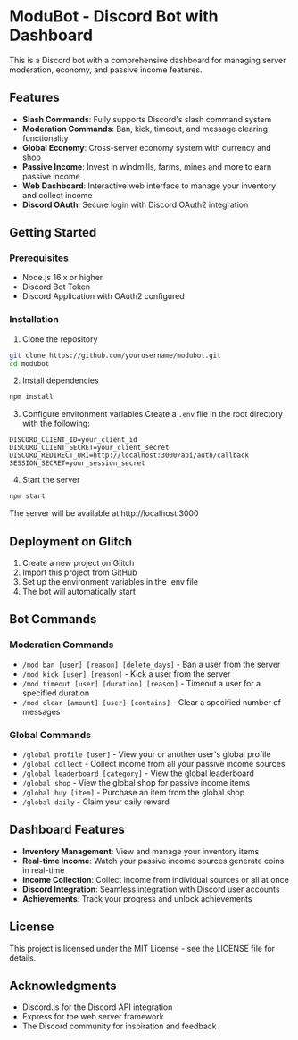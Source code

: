 # ModuBot - Discord Bot with Dashboard

This is a Discord bot with a comprehensive dashboard for managing server moderation, economy, and passive income features.

## Features

- **Slash Commands**: Fully supports Discord's slash command system
- **Moderation Commands**: Ban, kick, timeout, and message clearing functionality
- **Global Economy**: Cross-server economy system with currency and shop
- **Passive Income**: Invest in windmills, farms, mines and more to earn passive income
- **Web Dashboard**: Interactive web interface to manage your inventory and collect income
- **Discord OAuth**: Secure login with Discord OAuth2 integration

## Getting Started

### Prerequisites

- Node.js 16.x or higher
- Discord Bot Token
- Discord Application with OAuth2 configured

### Installation

1. Clone the repository
```bash
git clone https://github.com/yourusername/modubot.git
cd modubot
```

2. Install dependencies
```bash
npm install
```

3. Configure environment variables
Create a `.env` file in the root directory with the following:
```
DISCORD_CLIENT_ID=your_client_id
DISCORD_CLIENT_SECRET=your_client_secret
DISCORD_REDIRECT_URI=http://localhost:3000/api/auth/callback
SESSION_SECRET=your_session_secret
```

4. Start the server
```bash
npm start
```

The server will be available at http://localhost:3000

## Deployment on Glitch

1. Create a new project on Glitch
2. Import this project from GitHub
3. Set up the environment variables in the .env file
4. The bot will automatically start

## Bot Commands

### Moderation Commands

- `/mod ban [user] [reason] [delete_days]` - Ban a user from the server
- `/mod kick [user] [reason]` - Kick a user from the server
- `/mod timeout [user] [duration] [reason]` - Timeout a user for a specified duration
- `/mod clear [amount] [user] [contains]` - Clear a specified number of messages

### Global Commands

- `/global profile [user]` - View your or another user's global profile
- `/global collect` - Collect income from all your passive income sources
- `/global leaderboard [category]` - View the global leaderboard
- `/global shop` - View the global shop for passive income items
- `/global buy [item]` - Purchase an item from the global shop
- `/global daily` - Claim your daily reward

## Dashboard Features

- **Inventory Management**: View and manage your inventory items
- **Real-time Income**: Watch your passive income sources generate coins in real-time
- **Income Collection**: Collect income from individual sources or all at once
- **Discord Integration**: Seamless integration with Discord user accounts
- **Achievements**: Track your progress and unlock achievements

## License

This project is licensed under the MIT License - see the LICENSE file for details.

## Acknowledgments

- Discord.js for the Discord API integration
- Express for the web server framework
- The Discord community for inspiration and feedback 